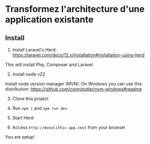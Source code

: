 # Transformez l'architecture d'une application existante

## Install

1. Install Laravel's Herd:
https://laravel.com/docs/12.x/installation#installation-using-herd

This will install Php, Composer and Laravel.

2. Install node v22

Install node version manager (MVN).
On Windows you can use this distribution:
https://github.com/coreybutler/nvm-windows#readme


3. Clone this project

4. Run `npm i` and `npm run dev`

5. Start Herd

6. Access `http://monolithic-app.test` from your browser

You are setup!
